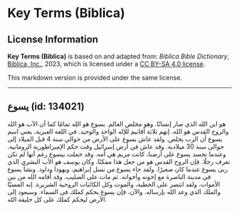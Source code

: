 # Key Terms (Biblica)

## License Information

**Key Terms (Biblica)** is based on and adapted from: _Biblica Bible Dictionary_, [Biblica, Inc.](https://www.biblica.com/), 2023, which is licensed under a [CC BY-SA 4.0 license](https://creativecommons.org/licenses/by-sa/4.0/legalcode.en).

This markdown version is provided under the same license.



--------------------------------

## يسوع (id: 134021)

هو ابن الله الذي صار إنسانًا. وهو مخلص العالم. يسوع هو الله تمامًا كما أن الآب هو الله والروح القدس هو الله. إنهم ثلاثة أقانيم للإله الواحد والوحيد. في اللغة العبرية، يعني اسم يسوع أن الرب يخلص. ولقد عاش يسوع على الأرض من حوالي سنة 4 قبل الميلاد إلى حوالي سنة 30 ميلادية. وقد عاش في أرض إسرائيل وقت حكم الإمبراطورية الرومانية. وعندما تجسد يسوع على أرضنا، كانت مريم هي أمه. وقد حملت بيسوع رغم أنها لم تكن تعرف رجلًا. فإن الروح القدس هو من جعل هذا ممكنًا. وكان يوسف هو الأب البشري الذي ربى يسوع عندما كان صغيرًا. ولقد جاء يسوع من نسل إبراهيم، ويهوذا وداود. ونشأ يسوع في مدينة الناصرة مع إخوته وأخواته. ثم مات على الصليب. وقد أقامه الله من بين الأموات. ولقد انتصر على الخطية، والموت وكل الكائنات الروحية الشريرة. إنه المسيّا والملك الذي وعد الله بإرساله. والآن، فإن يسوع يحكم كملك في السماء. وسيعود إلى الأرض ليحكم كملك على كل خليقة الله.


